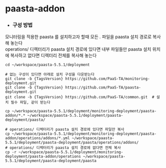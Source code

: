 # paasta-addon
- ### 구성 방법
모니터링을 적용한 paasta 를 설치하고자 할때 모든 *.* 파일을 paasta 설치 경로로 복사해 놓는다  
operations/ 디렉터리가 paasta 설치 경로에 있다면 내부 파일들만 paasta 설치 위치에 복사하고 없다면 디렉터리 전체를 복사해 놓는다
```
cd ~/workspace/paasta-5.5.1/deployment

# 없는 구성이 있다면 아래로 설치 구성을 다운받는다
git clone -b {TagsVersion} https://github.com/PaaS-TA/monitoring-deployment.git
git clone -b {TagsVersion} https://github.com/PaaS-TA/paasta-deployment.git
git clone -b {TagsVersion} https://github.com/PaaS-TA/common.git  # 설치 필수 파일, 같이 받는다

cp ~/workspace/paasta-5.5.1/deployment/monitoring-deployment/paasta-addon/*.* ~/workspace/paasta-5.5.1/deployment/paasta-deployment/paasta/

# operations/ 디렉터리가 paasta 설치 경로에 있다면 파일만 복사
cp ~/workspace/paasta-5.5.1/deployment/monitoring-deployment/paasta-addon/operations/addons/*.yml ~/workspace/paasta-5.5.1/deployment/paasta-deployment/paasta/operations/addons/
# operations/ 디렉터리가 paasta 설치 경로에 없다면 전체 복사
cp -r ~/workspace/paasta-5.5.1/deployment/monitoring-deployment/paasta-addon/operations ~/workspace/paasta-5.5.1/deployment/paasta-deployment/paasta
```
